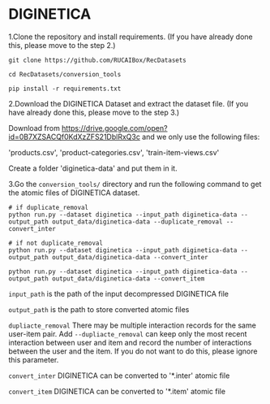 # DIGINETICA

1.Clone the repository and install requirements. 
(If you have already done this, please move to the step 2.)

```
git clone https://github.com/RUCAIBox/RecDatasets

cd RecDatasets/conversion_tools

pip install -r requirements.txt
```

2.Download the DIGINETICA Dataset and extract the dataset file.
(If you have already done this, please move to the step 3.)

Download from https://drive.google.com/open?id=0B7XZSACQf0KdXzZFS21DblRxQ3c and we only use the following files:

'products.csv', 'product-categories.csv', 'train-item-views.csv'

Create a folder 'diginetica-data' and put them in it.

3.Go the ``conversion_tools/`` directory 
and run the following command to get the atomic files of DIGINETICA dataset.

```
# if duplicate_removal
python run.py --dataset diginetica --input_path diginetica-data --output_path output_data/diginetica-data --duplicate_removal --convert_inter

# if not duplicate_removal
python run.py --dataset diginetica --input_path diginetica-data --output_path output_data/diginetica-data --convert_inter

python run.py --dataset diginetica --input_path diginetica-data --output_path output_data/diginetica-data --convert_item
```

`input_path` is the path of the input decompressed DIGINETICA file

`output_path` is the path to store converted atomic files

`dupliacte_removal` There may be multiple interaction records for the same user-item pair. Add `--dupliacte_removal` can 
 keep only the most recent interaction between user and item and 
 record the number of interactions between the user and the item. 
 If you do not want to do this, please ignore this parameter.

`convert_inter` DIGINETICA can be converted to '*.inter' atomic file

`convert_item` DIGINETICA can be converted to '*.item' atomic file